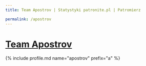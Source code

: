 ```yaml
---
title: Team Apostrov | Statystyki patronite.pl | Patromierz

permalink: /apostrov
---
```


# [Team Apostrov](https://patronite.pl/apostrov)

{% include profile.md name="apostrov" prefix="a" %}
